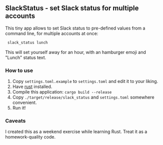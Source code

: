 ## SlackStatus - set Slack status for multiple accounts 

This tiny app allows to set Slack status to pre-defined values from a command line,
for multiple accounts at once:

```bash
 slack_status lunch
```

This will set yourself away for an hour, with an hamburger emoji and "Lunch" status text.

### How to use

1. Copy `settings.toml.example` to `settings.toml` and edit it to your liking.
2. Have [rust](https://www.rust-lang.org/) installed.
3. Compile this application: `cargo build --release`
4. Copy `./target/release/slack_status` and `settings.toml` somewhere convenient. 
5. Run it!

### Caveats

I created this as a weekend exercise while learning Rust. Treat it as a homework-quality code.
